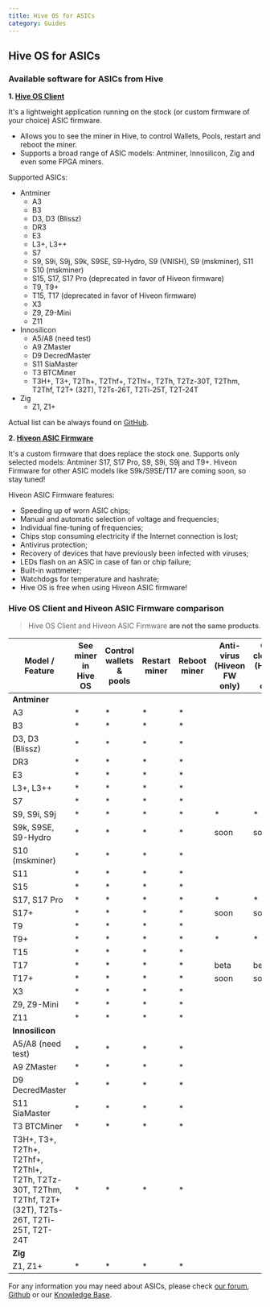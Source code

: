 ```yaml
---
title: Hive OS for ASICs
category: Guides
---
```

## Hive OS for ASICs
### Available software for ASICs from Hive
**1. [Hive OS Client](https://github.com/minershive/hiveos-asic/blob/master/README.md)**

It's a lightweight application running on the stock (or custom firmware of your choice) ASIC firmware.

- Allows you to see the miner in Hive, to control Wallets, Pools, restart and reboot the miner.
- Supports a broad range of ASIC models: Antminer, Innosilicon, Zig and even some FPGA miners.

Supported ASICs:
- Antminer
	- A3
	- B3
	- D3, D3 (Blissz)
	- DR3
	- E3
	- L3+, L3++
	- S7
	- S9, S9i, S9j, S9k, S9SE, S9-Hydro, S9 (VNISH), S9 (mskminer), S11
	- S10 (mskminer)
	- S15, S17, S17 Pro (deprecated in favor of Hiveon firmware)
	- T9, T9+
	- T15, T17 (deprecated in favor of Hiveon firmware)
	- X3
	- Z9, Z9-Mini
	- Z11
- Innosilicon
	- A5/A8 (need test)
	- A9 ZMaster
	- D9 DecredMaster
	- S11 SiaMaster
	- T3 BTCMiner
	- T3H+, T3+, T2Th+, T2Thf+, T2Thl+, T2Th, T2Tz-30T, T2Thm, T2Thf, T2T+ (32T), T2Ts-26T, T2Ti-25T, T2T-24T
- Zig
	- Z1, Z1+


Actual list can be always found on <a href="https://github.com/minershive/hiveos-asic">GitHub</a>.

**2. [Hiveon ASIC Firmware](https://hiveos.farm/asic/)**

It's a custom firmware that does replace the stock one. Supports only selected models: Antminer S17, S17 Pro, S9, S9i, S9j and T9+. Hiveon Firmware for other ASIC models like S9k/S9SE/T17 are coming soon, so stay tuned!

Hiveon ASIC Firmware features:

* Speeding up of worn ASIC chips;
* Manual and automatic selection of voltage and frequencies;
* Individual fine-tuning of frequencies;
* Chips stop consuming electricity if the Internet connection is lost;
* Antivirus protection;
* Recovery of devices that have previously been infected with viruses;
* LEDs flash on an ASIC in case of fan or chip failure;
* Built-in wattmeter;
* Watchdogs for temperature and hashrate;
* Hive OS is free when using Hiveon ASIC firmware!

### Hive OS Client and Hiveon ASIC Firmware comparison

>Hive OS Client and Hiveon ASIC Firmware **are not the same products**.

|Model / Feature |	See miner in Hive OS |Control wallets & pools |	Restart miner	| Reboot miner	| Anti-virus (Hiveon FW only) |	Over clocking (Hiveon FW only) |	Under volting (Hiveon FW only) | Voltage adjustment (Hiveon FW only) |	Auto-tuning (Hiveon FW only)|
|----|----|-----|-----|-----|----|----|----|----|----|
|**Antminer**||||||||||
|A3|*|*|*|*|
|B3|*|*|*|*|
|D3, D3 (Blissz)|*|*|*|*|
|DR3|*|*|*|*|
|E3|*|*|*|*|
|L3+, L3++|*|*|*|*|
|S7|*|*|*|*|
|S9, S9i, S9j|*|*|*|*|*|*|*|*|*|*|
|S9k, S9SE, S9-Hydro|*|*|*|*|soon|soon|soon|soon|soon|
|S10 (mskminer)|*|*|*|*|
|S11|*|*|*|*|
|S15|*|*|*|*|
|S17, S17 Pro|*|*|*|*|*|*|*|*|*|*|
|S17+|*|*|*|*|soon|soon|soon|soon|soon|
|T9|*|*|*|*|
|T9+|*|*|*|*|*|*|*|*|*|*|
|T15|*|*|*|*|
|T17|*|*|*|*|beta|beta|beta|beta|beta|
|T17+|*|*|*|*|soon|soon|soon|soon|soon|
|X3|*|*|*|*|
|Z9, Z9-Mini|*|*|*|*|
Z11|*|*|*|*|
|**Innosilicon**|
|A5/A8 (need test)|*|*|*|*|
|A9 ZMaster|*|*|*|*|
|D9 DecredMaster|*|*|*|*|
|S11 SiaMaster|*|*|*|*|
|T3 BTCMiner|*|*|*|*|
|T3H+, T3+, T2Th+, T2Thf+, T2Thl+, T2Th, T2Tz-30T, T2Thm, T2Thf, T2T+ (32T), T2Ts-26T, T2Ti-25T, T2T-24T|*|*|*|*|
|**Zig**|
|Z1, Z1+|*|*|*|*|

For any information you may need about ASICs, please check <a href="https://forum.hiveos.farm/c/asic">our forum</a>, [Github](https://github.com/minershive/hiveos-asic/blob/master/README.md) or our [Knowledge Base](https://hiveos.farm/knowledge-base).

